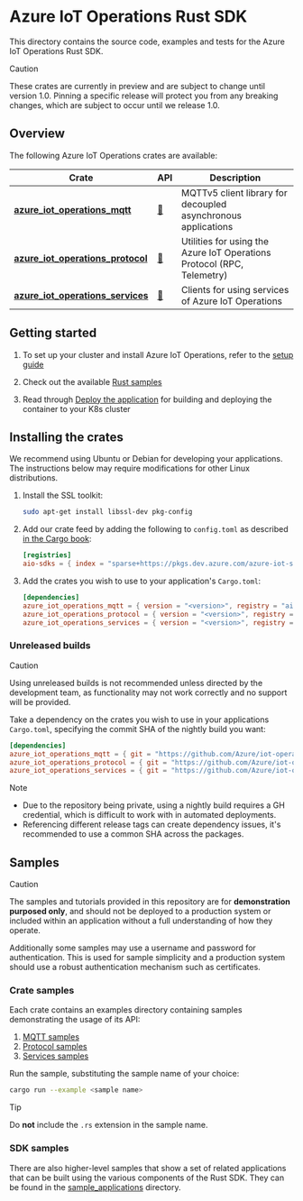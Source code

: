# Azure IoT Operations Rust SDK

This directory contains the source code, examples and tests for the Azure IoT Operations Rust SDK.

> [!CAUTION]
> These crates are currently in preview and are subject to change until version 1.0.
> Pinning a specific release will protect you from any breaking changes, which are subject to occur until we release 1.0.

## Overview

The following Azure IoT Operations crates are available:

| Crate | API | Description |
|-|-|-|
| [**azure_iot_operations_mqtt**](azure_iot_operations_mqtt) | [:link:](https://azure.github.io/iot-operations-sdks/rust/azure_iot_operations_mqtt/) | MQTTv5 client library for decoupled asynchronous applications |
| [**azure_iot_operations_protocol**](azure_iot_operations_protocol) | [:link:](https://azure.github.io/iot-operations-sdks/rust/azure_iot_operations_protocol/) | Utilities for using the Azure IoT Operations Protocol (RPC, Telemetry) |
| [**azure_iot_operations_services**](azure_iot_operations_services) | [:link:](https://azure.github.io/iot-operations-sdks/rust/azure_iot_operations_services/) | Clients for using services of Azure IoT Operations |

## Getting started

1. To set up your cluster and install Azure IoT Operations, refer to the [setup guide](/doc/setup.md)

1. Check out the available [Rust samples](#samples)

1. Read through [Deploy the application](/doc/edge_application/deploy.md) for building and deploying the container to your K8s cluster

## Installing the crates

We recommend using Ubuntu or Debian for developing your applications. The instructions below may require modifications for other Linux distributions.

1. Install the SSL toolkit:

    ```bash
    sudo apt-get install libssl-dev pkg-config
    ```

2. Add our crate feed by adding the following to `config.toml` as described [in the Cargo book](https://doc.rust-lang.org/cargo/reference/config.html):

    ```toml
    [registries]
    aio-sdks = { index = "sparse+https://pkgs.dev.azure.com/azure-iot-sdks/iot-operations/_packaging/preview/Cargo/index/" }
    ```

3. Add the crates you wish to use to your application's `Cargo.toml`:

    ```toml
    [dependencies]
    azure_iot_operations_mqtt = { version = "<version>", registry = "aio-sdks" }
    azure_iot_operations_protocol = { version = "<version>", registry = "aio-sdks" }
    azure_iot_operations_services = { version = "<version>", registry = "aio-sdks" }
    ```

### Unreleased builds

> [!CAUTION]
> Using unreleased builds is not recommended unless directed by the development team, as functionality may not work correctly and no support will be provided.

Take a dependency on the crates you wish to use in your applications `Cargo.toml`, specifying the commit SHA of the nightly build you want:

   ```toml
   [dependencies]
   azure_iot_operations_mqtt = { git = "https://github.com/Azure/iot-operations-sdks.git", rev = "<commit SHA here>"}
   azure_iot_operations_protocol = { git = "https://github.com/Azure/iot-operations-sdks.git", rev = "<commit SHA here>" }
   azure_iot_operations_services = { git = "https://github.com/Azure/iot-operations-sdks.git", rev = "<commit SHA here>" }
   ```

> [!NOTE]
> * Due to the repository being private, using a nightly build requires a GH credential, which is difficult to work with in automated deployments.
> * Referencing different release tags can create dependency issues, it's recommended to use a common SHA across the packages.

## Samples

> [!CAUTION]
>
> The samples and tutorials provided in this repository are for **demonstration purposed only**, and should not be deployed to a production system or included within an application without a full understanding of how they operate.
>
> Additionally some samples may use a username and password for authentication. This is used for sample simplicity and a production system should use a robust authentication mechanism such as certificates.

### Crate samples

Each crate contains an examples directory containing samples demonstrating the usage of its API:

1. [MQTT samples](/rust/azure_iot_operations_mqtt/examples)
1. [Protocol samples](/rust/azure_iot_operations_protocol/examples)
1. [Services samples](/rust/azure_iot_operations_services/examples)

Run the sample, substituting the sample name of your choice:

```bash
cargo run --example <sample name>
```

> [!TIP]
> Do **not** include the `.rs` extension in the sample name.

### SDK samples

There are also higher-level samples that show a set of related applications that can be built using the various components of the Rust SDK. They can be found in the [sample_applications](./sample_applications) directory.
